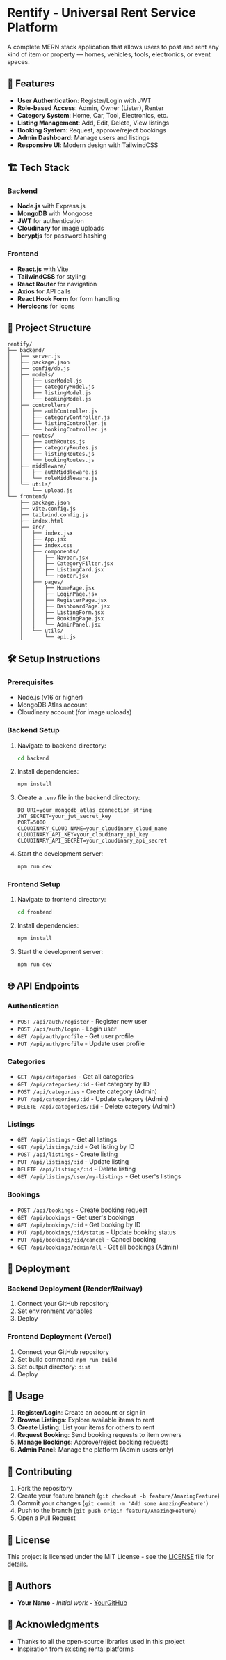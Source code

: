 # Rentify - Universal Rent Service Platform

A complete MERN stack application that allows users to post and rent any kind of item or property — homes, vehicles, tools, electronics, or event spaces.

## 🚀 Features

- **User Authentication**: Register/Login with JWT
- **Role-based Access**: Admin, Owner (Lister), Renter
- **Category System**: Home, Car, Tool, Electronics, etc.
- **Listing Management**: Add, Edit, Delete, View listings
- **Booking System**: Request, approve/reject bookings
- **Admin Dashboard**: Manage users and listings
- **Responsive UI**: Modern design with TailwindCSS

## 🏗️ Tech Stack

### Backend
- **Node.js** with Express.js
- **MongoDB** with Mongoose
- **JWT** for authentication
- **Cloudinary** for image uploads
- **bcryptjs** for password hashing

### Frontend
- **React.js** with Vite
- **TailwindCSS** for styling
- **React Router** for navigation
- **Axios** for API calls
- **React Hook Form** for form handling
- **Heroicons** for icons

## 📁 Project Structure

```
rentify/
├── backend/
│   ├── server.js
│   ├── package.json
│   ├── config/db.js
│   ├── models/
│   │   ├── userModel.js
│   │   ├── categoryModel.js
│   │   ├── listingModel.js
│   │   └── bookingModel.js
│   ├── controllers/
│   │   ├── authController.js
│   │   ├── categoryController.js
│   │   ├── listingController.js
│   │   └── bookingController.js
│   ├── routes/
│   │   ├── authRoutes.js
│   │   ├── categoryRoutes.js
│   │   ├── listingRoutes.js
│   │   └── bookingRoutes.js
│   ├── middleware/
│   │   ├── authMiddleware.js
│   │   └── roleMiddleware.js
│   └── utils/
│       └── upload.js
└── frontend/
    ├── package.json
    ├── vite.config.js
    ├── tailwind.config.js
    ├── index.html
    ├── src/
    │   ├── index.jsx
    │   ├── App.jsx
    │   ├── index.css
    │   ├── components/
    │   │   ├── Navbar.jsx
    │   │   ├── CategoryFilter.jsx
    │   │   ├── ListingCard.jsx
    │   │   └── Footer.jsx
    │   ├── pages/
    │   │   ├── HomePage.jsx
    │   │   ├── LoginPage.jsx
    │   │   ├── RegisterPage.jsx
    │   │   ├── DashboardPage.jsx
    │   │   ├── ListingForm.jsx
    │   │   ├── BookingPage.jsx
    │   │   └── AdminPanel.jsx
    │   └── utils/
    │       └── api.js
```

## 🛠️ Setup Instructions

### Prerequisites
- Node.js (v16 or higher)
- MongoDB Atlas account
- Cloudinary account (for image uploads)

### Backend Setup

1. Navigate to backend directory:
   ```bash
   cd backend
   ```

2. Install dependencies:
   ```bash
   npm install
   ```

3. Create a `.env` file in the backend directory:
   ```env
   DB_URI=your_mongodb_atlas_connection_string
   JWT_SECRET=your_jwt_secret_key
   PORT=5000
   CLOUDINARY_CLOUD_NAME=your_cloudinary_cloud_name
   CLOUDINARY_API_KEY=your_cloudinary_api_key
   CLOUDINARY_API_SECRET=your_cloudinary_api_secret
   ```

4. Start the development server:
   ```bash
   npm run dev
   ```

### Frontend Setup

1. Navigate to frontend directory:
   ```bash
   cd frontend
   ```

2. Install dependencies:
   ```bash
   npm install
   ```

3. Start the development server:
   ```bash
   npm run dev
   ```

## 🌐 API Endpoints

### Authentication
- `POST /api/auth/register` - Register new user
- `POST /api/auth/login` - Login user
- `GET /api/auth/profile` - Get user profile
- `PUT /api/auth/profile` - Update user profile

### Categories
- `GET /api/categories` - Get all categories
- `GET /api/categories/:id` - Get category by ID
- `POST /api/categories` - Create category (Admin)
- `PUT /api/categories/:id` - Update category (Admin)
- `DELETE /api/categories/:id` - Delete category (Admin)

### Listings
- `GET /api/listings` - Get all listings
- `GET /api/listings/:id` - Get listing by ID
- `POST /api/listings` - Create listing
- `PUT /api/listings/:id` - Update listing
- `DELETE /api/listings/:id` - Delete listing
- `GET /api/listings/user/my-listings` - Get user's listings

### Bookings
- `POST /api/bookings` - Create booking request
- `GET /api/bookings` - Get user's bookings
- `GET /api/bookings/:id` - Get booking by ID
- `PUT /api/bookings/:id/status` - Update booking status
- `PUT /api/bookings/:id/cancel` - Cancel booking
- `GET /api/bookings/admin/all` - Get all bookings (Admin)

## 🚀 Deployment

### Backend Deployment (Render/Railway)
1. Connect your GitHub repository
2. Set environment variables
3. Deploy

### Frontend Deployment (Vercel)
1. Connect your GitHub repository
2. Set build command: `npm run build`
3. Set output directory: `dist`
4. Deploy

## 📝 Usage

1. **Register/Login**: Create an account or sign in
2. **Browse Listings**: Explore available items to rent
3. **Create Listing**: List your items for others to rent
4. **Request Booking**: Send booking requests to item owners
5. **Manage Bookings**: Approve/reject booking requests
6. **Admin Panel**: Manage the platform (Admin users only)

## 🤝 Contributing

1. Fork the repository
2. Create your feature branch (`git checkout -b feature/AmazingFeature`)
3. Commit your changes (`git commit -m 'Add some AmazingFeature'`)
4. Push to the branch (`git push origin feature/AmazingFeature`)
5. Open a Pull Request

## 📄 License

This project is licensed under the MIT License - see the [LICENSE](LICENSE) file for details.

## 👥 Authors

- **Your Name** - *Initial work* - [YourGitHub](https://github.com/yourusername)

## 🙏 Acknowledgments

- Thanks to all the open-source libraries used in this project
- Inspiration from existing rental platforms
